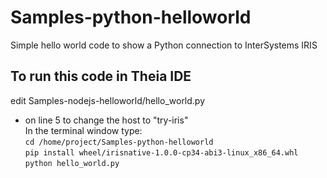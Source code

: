 # Samples-python-helloworld
Simple hello world code to show a Python connection to InterSystems IRIS

## To run this code in Theia IDE

edit Samples-nodejs-helloworld/hello_world.py  
* on line 5 to change the host to "try-iris"  
In the terminal window type:  
`cd /home/project/Samples-python-helloworld`  
`pip install wheel/irisnative-1.0.0-cp34-abi3-linux_x86_64.whl`  
`python hello_world.py`  

